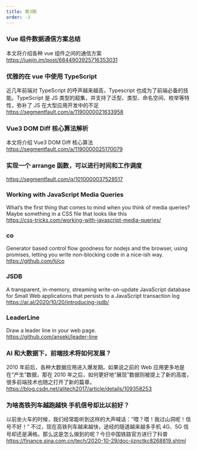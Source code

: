 ```yaml
---
title: 第3期
order: -3
---
```


### Vue 组件数据通信方案总结

本文将介绍各种 vue 组件之间的通信方案  
https://juejin.im/post/6844903925716353031

### 优雅的在 vue 中使用 TypeScript

近几年前端对 TypeScript 的呼声越来越高，Typescript 也成为了前端必备的技能。TypeScript 是 JS 类型的超集，并支持了泛型、类型、命名空间、枚举等特性，弥补了 JS 在大型应用开发中的不足  
https://segmentfault.com/a/1190000021633958

### Vue3 DOM Diff 核心算法解析

本文将介绍 Vue3 DOM Diff 核心算法  
https://segmentfault.com/a/1190000025170079

### 实现一个 arrange 函数，可以进行时间和工作调度

https://segmentfault.com/q/1010000037528517

### Working with JavaScript Media Queries

What’s the first thing that comes to mind when you think of media queries? Maybe something in a CSS file that looks like this  
https://css-tricks.com/working-with-javascript-media-queries/

### co

Generator based control flow goodness for nodejs and the browser, using promises, letting you write non-blocking code in a nice-ish way.  
https://github.com/tj/co

### JSDB

A transparent, in-memory, streaming write-on-update JavaScript database for Small Web applications that persists to a JavaScript transaction log  
https://ar.al/2020/10/20/introducing-jsdb/

### LeaderLine

Draw a leader line in your web page.  
https://github.com/anseki/leader-line

### AI 和大数据下，前端技术将如何发展？

2010 年前后，各种大数据应用进入爆发期。如果说之前的 Web 应用更多地是在“产生”数据，那在 2010 年之后，如何更好地“展现”数据则被提上了新的高度，很多前端技术也随之打开了新的篇章。  
https://blog.csdn.net/alitech2017/article/details/109358253

### 为啥高铁列车越跑越快 手机信号却比以前好？

以前坐火车的时候，我们经常能听到这样的大声喊话：“喂？喂！我过山洞呢！信号不好！” 不过，现在高铁列车越来越快，途经的隧道越来越多手机 4G、5G 信号却还是满格。那么这是怎么做到的呢？今日中国铁路官方进行了科普  
https://finance.sina.com.cn/tech/2020-10-29/doc-iiznctkc8268819.shtml
